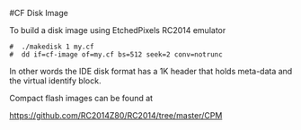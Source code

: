 #CF Disk Image

To build a disk image using EtchedPixels RC2014 emulator

    #  ./makedisk 1 my.cf
    #  dd if=cf-image of=my.cf bs=512 seek=2 conv=notrunc

In other words the IDE disk format has a 1K header that holds
meta-data and the virtual identify block.

Compact flash images can be found at

https://github.com/RC2014Z80/RC2014/tree/master/CPM